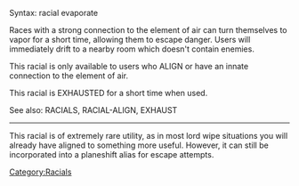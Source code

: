 Syntax: racial evaporate

Races with a strong connection to the element of air can turn themselves
to vapor for a short time, allowing them to escape danger. Users will
immediately drift to a nearby room which doesn't contain enemies.

This racial is only available to users who ALIGN or have an innate
connection to the element of air.

This racial is EXHAUSTED for a short time when used.

See also: RACIALS, RACIAL-ALIGN, EXHAUST

------------------------------------------------------------------------

This racial is of extremely rare utility, as in most lord wipe
situations you will already have aligned to something more useful.
However, it can still be incorporated into a planeshift alias for escape
attempts.

[Category:Racials](Category:Racials "wikilink")
